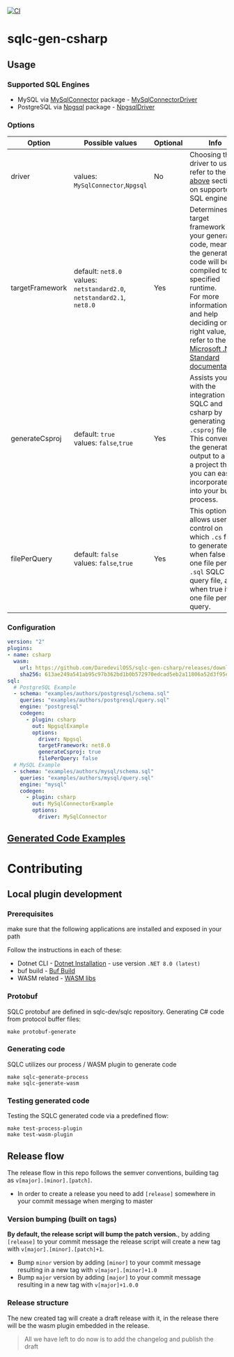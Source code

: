 [![CI](https://github.com/DaredevilOSS/sqlc-gen-csharp/actions/workflows/main.yml/badge.svg?branch=main)](https://github.com/DaredevilOSS/sqlc-gen-csharp/actions/workflows/main.yml)

# sqlc-gen-csharp
## Usage

### Supported SQL Engines
- MySQL via [MySqlConnector](https://www.nuget.org/packages/MySqlConnector) package - [MySqlConnectorDriver](MySqlConnectorDriver/MySqlConnectorDriver.csproj)
- PostgreSQL via [Npgsql](https://www.nuget.org/packages/Npgsql) package - [NpgsqlDriver](NpgsqlDriver/NpgsqlDriver.csproj)

### Options
| Option          | Possible values                                                            | Optional | Info                                                                                                                                                                                                                                                                                                                                      |
|-----------------|----------------------------------------------------------------------------|----------|-------------------------------------------------------------------------------------------------------------------------------------------------------------------------------------------------------------------------------------------------------------------------------------------------------------------------------------------|
| driver          | <br/>values: `MySqlConnector`,`Npgsql`                                     | No       | Choosing the driver to use - refer to the [above](#supported-sql-engines) section on supported SQL engines.                                                                                                                                                                                                                               |
| targetFramework | default: `net8.0`<br/>values: `netstandard2.0`, `netstandard2.1`, `net8.0` | Yes      | Determines the target framework for your generated code, meaning the generated code will be compiled to the specified runtime.<br/>For more information and help deciding on the right value, refer to the [Microsoft .NET Standard documentation](https://learn.microsoft.com/en-us/dotnet/standard/net-standard?tabs=net-standard-1-0). |
| generateCsproj  | default: `true`<br/>values: `false`,`true`                                 | Yes      | Assists you with the integration of SQLC and csharp by generating a `.csproj` file. This converts the generated output to a .dll, a project that you can easily incorporate into your build process.                                                                                                                               |
| filePerQuery    | default: `false`<br/>values: `false`,`true`                                | Yes      | This option allows users control on which `.cs` files to generate, when false it's one file per `.sql` SQLC query file, and when true it's one file per query.                                                                                                                                                                            |

### Configuration
```yaml
version: "2"
plugins:
- name: csharp
  wasm:
    url: https://github.com/DaredevilOSS/sqlc-gen-csharp/releases/download/v0.10.0/sqlc-gen-csharp.wasm
    sha256: 613ae249a541ab95c97b362bd1b0b572970edcad5eb2a11806a52d3f95e0f65f
sql:
  # PostgreSQL Example
  - schema: "examples/authors/postgresql/schema.sql"
    queries: "examples/authors/postgresql/query.sql"
    engine: "postgresql"
    codegen:
      - plugin: csharp
        out: NpgsqlExample
        options:
          driver: Npgsql
          targetFramework: net8.0
          generateCsproj: true
          filePerQuery: false
  # MySQL Example
  - schema: "examples/authors/mysql/schema.sql"
    queries: "examples/authors/mysql/query.sql"
    engine: "mysql"
    codegen:
      - plugin: csharp
        out: MySqlConnectorExample
        options:
          driver: MySqlConnector
```

## [Generated Code Examples](docs/Examples.md)

# Contributing
## Local plugin development
### Prerequisites
make sure that the following applications are installed and exposed in your path

Follow the instructions in each of these:
* Dotnet CLI - [Dotnet Installation](https://github.com/dotnet/sdk) - use version `.NET 8.0 (latest)`
* buf build - [Buf Build](https://buf.build/docs/installation)
* WASM related - [WASM libs](https://www.strathweb.com/2023/09/dotnet-wasi-applications-in-net-8-0/)

### Protobuf
SQLC protobuf are defined in sqlc-dev/sqlc repository.
Generating C# code from protocol buffer files:
```
make protobuf-generate
```

### Generating code
SQLC utilizes our process / WASM plugin to generate code
```
make sqlc-generate-process
make sqlc-generate-wasm
```

### Testing generated code
Testing the SQLC generated code via a predefined flow:
```
make test-process-plugin
make test-wasm-plugin
```

## Release flow
The release flow in this repo follows the semver conventions, building tag as `v[major].[minor].[patch]`.

* In order to create a release you need to add `[release]` somewhere in your commit message when merging to master

### Version bumping (built on tags)
**By default, the release script will bump the patch version.**, by adding `[release]` to your commit message the release script will create a new tag with `v[major].[minor].[patch]+1`.
* Bump `minor` version by adding `[minor]` to your commit message resulting in a new tag with `v[major].[minor]+1.0`<br/>
* Bump `major` version by adding `[major]` to your commit message resulting in a new tag with `v[major]+1.0.0`

### Release structure
The new created tag will create a draft release with it, in the release there will be the wasm plugin embedded in the release.<br/>
> All we have left to do now is to add the changelog and publish the draft

